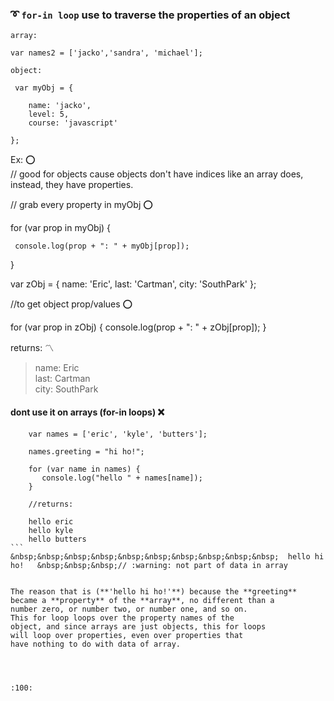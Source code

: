 ### :curly_loop: `for-in loop` use to traverse the properties of an object

````
array:
 
var names2 = ['jacko','sandra', 'michael'];
````
````
object:
 
 var myObj = {

    name: 'jacko',
    level: 5,
    course: 'javascript'

};
````
Ex: :o:  
// good for objects cause objects don't have indices like an array does,
   instead, they have properties.   


// grab every property in myObj  :o: 
   
   for (var prop in myObj) {
    
     console.log(prop + ": " + myObj[prop]);
    
   }
   
   var zObj = {
        name: 'Eric',
        last: 'Cartman',
        city: 'SouthPark'
   };
   
   //to get object prop/values :o:
   
   for (var prop in zObj) {
        console.log(prop + ": " + zObj[prop]);
   }
   
   returns: :part_alternation_mark:
   
   > name: Eric   
   > last: Cartman   
   > city: SouthPark  
   
   
   
#### dont use it on arrays (for-in loops)  :x:

````
    var names = ['eric', 'kyle', 'butters'];
  
    names.greeting = "hi ho!";
  
    for (var name in names) {
       console.log("hello " + names[name]);
    }
    
    //returns:
    
    hello eric
    hello kyle
    hello butters
```  
&nbsp;&nbsp;&nbsp;&nbsp;&nbsp;&nbsp;&nbsp;&nbsp;&nbsp;&nbsp;  hello hi ho!   &nbsp;&nbsp;&nbsp;// :warning: not part of data in array
    

The reason that is (**'hello hi ho!'**) because the **greeting**
became a **property** of the **array**, no different than a
number zero, or number two, or number one, and so on.
This for loop loops over the property names of the 
object, and since arrays are just objects, this for loops
will loop over properties, even over properties that
have nothing to do with data of array.




:100:
